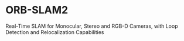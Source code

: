 # ORB-SLAM2
Real-Time SLAM for Monocular, Stereo and RGB-D Cameras, with Loop Detection and Relocalization Capabilities

